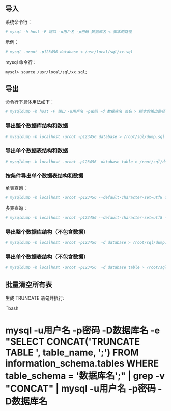 ## 导入

系统命令行：

```bash
# mysql -h host -P 端口 -u用戶名 -p密码 数据库名 < 脚本的路径
```

示例：

```bash
# mysql -uroot -p123456 database < /usr/local/sql/xx.sql
```

mysql 命令行：

```
mysql> source /usr/local/sql/xx.sql;
```

## 导出

命令行下具体用法如下： 

```bash
# mysqldump -h host -P 端口 -u用戶名 -p密码 -d 数据库名 表名 > 脚本的输出路径
```  

### 导出整个数据库结构和数据

```bash
# mysqldump -h localhost -uroot -p123456 database > /root/sql/dump.sql
``` 

### 导出单个数据表结构和数据

```bash
# mysqldump -h localhost -uroot -p123456  database table > /root/sql/dump.sql
```

### 按条件导出单个数据表结构和数据

单表查询：

```bash
# mysqldump -h localhost -uroot -p123456 --default-character-set=utf8 database table --where="role_id IN (1,2,3)" > /root/sql/dump.sql
```

多表查询：

```bash
# mysqldump -h localhost -uroot -p123456 --default-character-set=utf8 --lock-all-tables database table1 --where="role_id IN (SELECT id FROM table2 WHERE field1 = 0 and field2 <= 100)" > /root/sql/dump.sql
```

### 导出整个数据库结构（不包含数据）

```bash
# mysqldump -h localhost -uroot -p123456  -d database > /root/sql/dump.sql
```
 
### 导出单个数据表结构（不包含数据）

```bash
# mysqldump -h localhost -uroot -p123456  -d database table > /root/sql/dump.sql
```

## 批量清空所有表

生成 TRUNCATE 语句并执行:

``bash
# mysql -u用户名 -p密码 -D数据库名 -e "SELECT CONCAT('TRUNCATE TABLE ', table_name, ';') FROM information_schema.tables WHERE table_schema = '数据库名';" | grep -v "CONCAT" | mysql -u用户名 -p密码 -D数据库名
```
